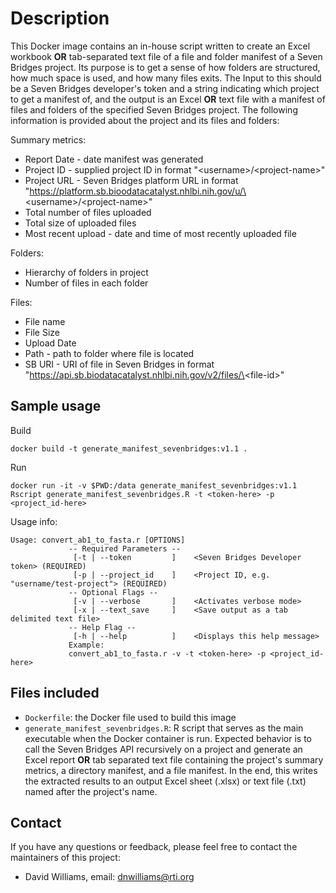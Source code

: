 # Description

This Docker image contains an in-house script written to create an Excel workbook **OR** tab-separated text file of a file and folder manifest of a Seven Bridges project.  Its purpose is to get a sense of how folders are structured, how much space is used, and how many files exits.  The Input to this should be a Seven Bridges developer's token and a string indicating which project to get a manifest of, and the output is an Excel **OR** text file with a manifest of files and folders of the specified Seven Bridges project.  The following information is provided about the project and its files and folders:

Summary metrics:
- Report Date - date manifest was generated
- Project ID - supplied project ID in format "\<username\>/\<project-name\>"
- Project URL - Seven Bridges platform URL in format "https://platform.sb.bioodatacatalyst.nhlbi.nih.gov/u/\<username\>/\<project-name\>"
- Total number of files uploaded
- Total size of uploaded files
- Most recent upload - date and time of most recently uploaded file

Folders:
- Hierarchy of folders in project
- Number of files in each folder

Files:
- File name
- File Size
- Upload Date
- Path - path to folder where file is located
- SB URI - URI of file in Seven Bridges in format "https://api.sb.biodatacatalyst.nhlbi.nih.gov/v2/files/\<file-id\>"

## Sample usage

Build
```
docker build -t generate_manifest_sevenbridges:v1.1 .
```

Run
```
docker run -it -v $PWD:/data generate_manifest_sevenbridges:v1.1 Rscript generate_manifest_sevenbridges.R -t <token-here> -p <project_id-here>
```

Usage info:
```
Usage: convert_ab1_to_fasta.r [OPTIONS]
             -- Required Parameters --
              [-t | --token         ]    <Seven Bridges Developer token> (REQUIRED)
              [-p | --project_id    ]    <Project ID, e.g. "username/test-project"> (REQUIRED)
             -- Optional Flags -- 
              [-v | --verbose       ]    <Activates verbose mode>
              [-x | --text_save     ]    <Save output as a tab delimited text file>
             -- Help Flag --  
              [-h | --help          ]    <Displays this help message>
             Example:
             convert_ab1_to_fasta.r -v -t <token-here> -p <project_id-here>
```

## Files included

- `Dockerfile`: the Docker file used to build this image
- `generate_manifest_sevenbridges.R`: R script that serves as the main executable when the Docker container is run.  Expected behavior is to call the Seven Bridges API recursively on a project and generate an Excel report **OR** tab separated text file containing the project's summary metrics, a directory manifest, and a file manifest.  In the end, this writes the extracted results to an output Excel sheet (.xlsx) or text file (.txt) named after the project's name.

## Contact

If you have any questions or feedback, please feel free to contact the maintainers of this project:

- David Williams, email: dnwilliams@rti.org
